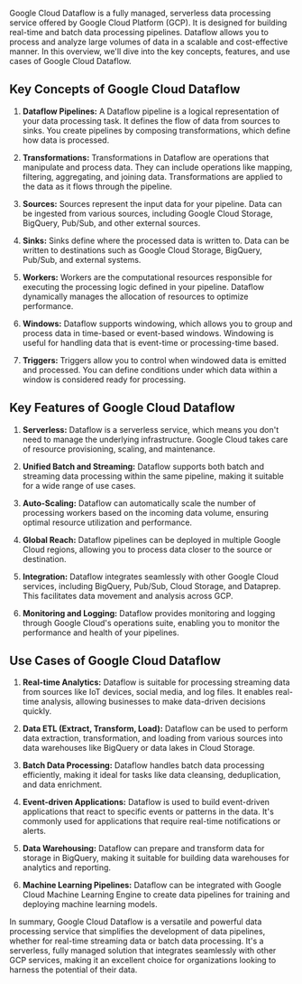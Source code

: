 Google Cloud Dataflow is a fully managed, serverless data processing service offered by Google Cloud Platform (GCP). It is designed for building real-time and batch data processing pipelines. Dataflow allows you to process and analyze large volumes of data in a scalable and cost-effective manner. In this overview, we'll dive into the key concepts, features, and use cases of Google Cloud Dataflow.

## Key Concepts of Google Cloud Dataflow

1. **Dataflow Pipelines:** A Dataflow pipeline is a logical representation of your data processing task. It defines the flow of data from sources to sinks. You create pipelines by composing transformations, which define how data is processed.

2. **Transformations:** Transformations in Dataflow are operations that manipulate and process data. They can include operations like mapping, filtering, aggregating, and joining data. Transformations are applied to the data as it flows through the pipeline.

3. **Sources:** Sources represent the input data for your pipeline. Data can be ingested from various sources, including Google Cloud Storage, BigQuery, Pub/Sub, and other external sources.

4. **Sinks:** Sinks define where the processed data is written to. Data can be written to destinations such as Google Cloud Storage, BigQuery, Pub/Sub, and external systems.

5. **Workers:** Workers are the computational resources responsible for executing the processing logic defined in your pipeline. Dataflow dynamically manages the allocation of resources to optimize performance.

6. **Windows:** Dataflow supports windowing, which allows you to group and process data in time-based or event-based windows. Windowing is useful for handling data that is event-time or processing-time based.

7. **Triggers:** Triggers allow you to control when windowed data is emitted and processed. You can define conditions under which data within a window is considered ready for processing.

## Key Features of Google Cloud Dataflow

1. **Serverless:** Dataflow is a serverless service, which means you don't need to manage the underlying infrastructure. Google Cloud takes care of resource provisioning, scaling, and maintenance.

2. **Unified Batch and Streaming:** Dataflow supports both batch and streaming data processing within the same pipeline, making it suitable for a wide range of use cases.

3. **Auto-Scaling:** Dataflow can automatically scale the number of processing workers based on the incoming data volume, ensuring optimal resource utilization and performance.

4. **Global Reach:** Dataflow pipelines can be deployed in multiple Google Cloud regions, allowing you to process data closer to the source or destination.

5. **Integration:** Dataflow integrates seamlessly with other Google Cloud services, including BigQuery, Pub/Sub, Cloud Storage, and Dataprep. This facilitates data movement and analysis across GCP.

6. **Monitoring and Logging:** Dataflow provides monitoring and logging through Google Cloud's operations suite, enabling you to monitor the performance and health of your pipelines.

## Use Cases of Google Cloud Dataflow

1. **Real-time Analytics:** Dataflow is suitable for processing streaming data from sources like IoT devices, social media, and log files. It enables real-time analysis, allowing businesses to make data-driven decisions quickly.

2. **Data ETL (Extract, Transform, Load):** Dataflow can be used to perform data extraction, transformation, and loading from various sources into data warehouses like BigQuery or data lakes in Cloud Storage.

3. **Batch Data Processing:** Dataflow handles batch data processing efficiently, making it ideal for tasks like data cleansing, deduplication, and data enrichment.

4. **Event-driven Applications:** Dataflow is used to build event-driven applications that react to specific events or patterns in the data. It's commonly used for applications that require real-time notifications or alerts.

5. **Data Warehousing:** Dataflow can prepare and transform data for storage in BigQuery, making it suitable for building data warehouses for analytics and reporting.

6. **Machine Learning Pipelines:** Dataflow can be integrated with Google Cloud Machine Learning Engine to create data pipelines for training and deploying machine learning models.

In summary, Google Cloud Dataflow is a versatile and powerful data processing service that simplifies the development of data pipelines, whether for real-time streaming data or batch data processing. It's a serverless, fully managed solution that integrates seamlessly with other GCP services, making it an excellent choice for organizations looking to harness the potential of their data.
